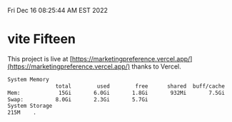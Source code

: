 Fri Dec 16 08:25:44 AM EST 2022

# vite Fifteen


This project is live at [https://marketingpreference.vercel.app/](https://marketingpreference.vercel.app/) thanks to Vercel.

```bash
System Memory
               total        used        free      shared  buff/cache   available
Mem:            15Gi       6.0Gi       1.8Gi       932Mi       7.5Gi       8.0Gi
Swap:          8.0Gi       2.3Gi       5.7Gi
System Storage
215M	.
```
```bash
